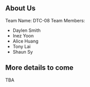 ## About Us
Team Name: DTC-08
Team Members: 
- Daylen Smith
- Inez Yoon
- Alice Huang
- Tony Lai
- Shaun Sy
## More details to come
TBA
